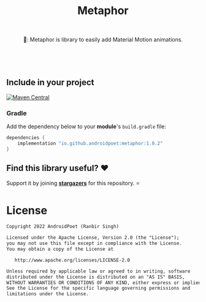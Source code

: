
<h1 align="center">Metaphor </h1></br>

<p align="center">
💠: Metaphor is library to easily add Material Motion animations.
</p>
</br>
<p align="center">
 
</p> <br>

<p align="center">

</p>



## Include in your project
[![Maven Central](https://img.shields.io/maven-central/v/io.github.androidpoet/metaphor.svg?label=Maven%20Central)](https://search.maven.org/artifact/io.github.androidpoet/metaphor)

### Gradle
Add the dependency below to your **module**'s `build.gradle` file:

```gradle
dependencies {
    implementation "io.github.androidpoet:metaphor:1.0.2"
}
```




## Find this library useful? :heart:
Support it by joining __[stargazers](https://github.com/AndroidPoet/metaphor/stargazers)__ for this repository. :star:

# License
```xml
Copyright 2022 AndroidPoet (Ranbir Singh)

Licensed under the Apache License, Version 2.0 (the "License");
you may not use this file except in compliance with the License.
You may obtain a copy of the License at

   http://www.apache.org/licenses/LICENSE-2.0

Unless required by applicable law or agreed to in writing, software
distributed under the License is distributed on an "AS IS" BASIS,
WITHOUT WARRANTIES OR CONDITIONS OF ANY KIND, either express or implied.
See the License for the specific language governing permissions and
limitations under the License.
```
